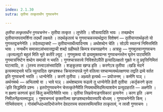```yaml
---
index: 2.1.30
sutra: तृतीया तत्कृतार्थेन गुणवचनेन

---
```

_तृतीया तत्कृतार्थेन गुणवचनेन_ - तृतीया तत्कृत । लुप्तेति । सौत्रत्वादिति भावः । तच्छब्देन तृतीयान्तपरामर्शिना तदर्थो लक्ष्यते । तदर्थकृतत्वं च गुणवाचकस्यार्थद्वारा विशेषणं — तृतीयान्तार्थकृतो यो गुणस्तद्वचनेनेति । तदेतव्द्याचष्टे — तृतीयान्तार्थेत्यादिनाष । अर्थशब्देन चेति । सोऽपि स्वतन्त्रं निमित्तमिति भावः । नन्वर्थेन समासाऽसंभवात्तद्वाची शब्दो ग्रहीष्यते किमत्र वचनग्रहणेन । अत्राहुः — गुणमुत्तवान्गुणवचनः ।कृत्यल्युटो बहुल॑ मिति भूते कर्तरि ल्युट् । गुणमुक्त्वा यो द्रव्यमुक्तवान्स गुणवचनस्तेन घृतेन पाटवमिति गुणमात्रनिष्टेन शब्देन समासो न भवति । गुणश्चात्रसत्त्वे निविशतेऽपैति॑ इत्यादिलक्षतो गृह्रते न तु प्रवृत्तिनिमित्तं घटत्वादिः, त ।]तस्य तत्त्वाऽसंभवादिति । शङ्कुलया खण्ड इति । करणेऽत्र तृतीया ।खडि भेदने॑ इत्यस्माद्भावे घञि व्युत्पादितः खण्डश्बधः क्रियारुपापन्ने गुणे वतित्वा पश्चान्मत्वर्थलक्षणया तद्वति द्रव्ये वर्तत इति गुणवचनो भवति । धान्येनेति । करणे तृतीया । अथ्र्यते इत्यर्थः — प्रयोजनम् । कर्मणि घञ् । अर्थनमर्थः — अभिलाषो वा । भावे घञ् । अर्थशब्दस्य रूढत्वे तु धान्येनेति हेतौ तृतीया ।कर्तृकरणे कृता -॑इति सिद्धमिति प्रश्नः । इतरोगुणवचनेन चेत्तत्कृतेनैवे॑ति नियमार्थमिदमित्याशयेन प्रत्युदाहरति — अक्ष्णेति । न ह्रक्ष्णा काणत्वं कृतं किंतु कर्मादिनैवेति भावः । तृतीया त्विहयेनाङ्गविकारः॑ इत्यनेन । काण इति ।कण निमीलने॑इत्यस्माद्धञ् । गुमवचनत्वं कृक्तरीत्मा खण्डशब्दस्येवास्यापि बोध्यम् । गुणवचनेनेति किम् । गोभिर्वपावान् । गोसंबन्धिदध्यादिभोजनेन देवदत्तस्य वपावत्त्वमित्यस्ति तत्कृतत्वं, न त्वसौ गुणवचनः ।